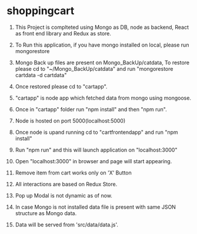 # shoppingcart
1. This Project is complteted using Mongo as DB, node as backend, React as front end library and Redux as store.

2. To Run this application, if you have mongo installed on local, please run mongorestore

3. Mongo Back up files are present on Mongo_BackUp/catdata, To restore please cd to "~/Mongo_BackUp/catdata" and run "mongorestore cartdata -d cartdata"

4. Once restored please cd to "cartapp".

5. "cartapp" is node app which fetched data from mongo using mongoose.

6. Once in "cartapp" folder run "npm install" and then "npm run".

7. Node is hosted on port 5000(localhost:5000)

8. Once node is upand running cd to "cartfrontendapp" and run "npm install"

9. Run "npm run" and this will launch application on "localhost:3000"

10. Open "localhost:3000" in browser and page will start appearing.

11. Remove item from cart works only on 'X' Button

12. All interactions are based on Redux Store.

13. Pop up Modal is not dynamic as of now.

14. In case Mongo is not installed data file is present with same JSON structure as Mongo data.

15. Data will be served from 'src/data/data.js'.
